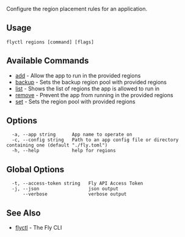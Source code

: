 Configure the region placement rules for an application.

## Usage

~~~
flyctl regions [command] [flags]
~~~

## Available Commands
* [add](/docs/flyctl/regions-add/)	 - Allow the app to run in the provided regions
* [backup](/docs/flyctl/regions-backup/)	 - Sets the backup region pool with provided regions
* [list](/docs/flyctl/regions-list/)	 - Shows the list of regions the app is allowed to run in
* [remove](/docs/flyctl/regions-remove/)	 - Prevent the app from running in the provided regions
* [set](/docs/flyctl/regions-set/)	 - Sets the region pool with provided regions

## Options

~~~
  -a, --app string      App name to operate on
  -c, --config string   Path to an app config file or directory containing one (default "./fly.toml")
  -h, --help            help for regions
~~~

## Global Options

~~~
  -t, --access-token string   Fly API Access Token
  -j, --json                  json output
      --verbose               verbose output
~~~

## See Also

* [flyctl](/docs/flyctl/help/)	 - The Fly CLI

